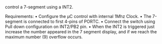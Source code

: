 control a 7-segment using a INT2.

Requirements:
• Configure the μC control with internal 1Mhz Clock.
• The 7-segment is connected to first 4-pins of PORTC.
• Connect the switch using Pull down configuration on INT2/PB2 pin.
• When the INT2 is triggered just increase the number appeared in the 7 segment display, and if we reach the maximum number (9) overflow occurs.
